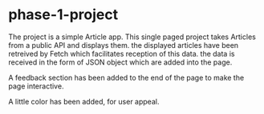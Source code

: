 # phase-1-project

The project is a simple Article app. This single paged project takes Articles from a public API and displays them.
the displayed articles have been retreived by Fetch which facilitates reception of this data. 
the data is received in the form of JSON object which are added into the page.

A feedback section has been added to the end of the page to make the page interactive.

A little color has been added, for user appeal.

